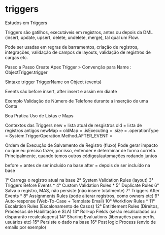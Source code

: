 # triggers
Estudos em Triggers

Triggers são gatilhos, executáveis em registros, antes ou depois da DML (insert, update, upsert, delete, undelete, merge), tal qual um Flow.

Pode ser usadas em regras de barramentos, criação de registros, integrações, validação de campos de layouts, validação de registros de cargas etc.

Passo a Passo
Create Apex Trigger > Convenção para Name : ObjectTrigger.trigger 

Sintaxe
trigger TriggerName on Object (events)

Events são before insert, after insert e assim em diante

Exemplo
Validação de Número de Telefone durante a inserção de uma Conta

Boa Prática
Uso de Listas e Maps 

Contextos das Triggers
new = lista atual de resgistros
old = lista de registros antigos 
newMap = 
oldMap = 
.isExecuting = 
.size = 
.operationType = 
System.TriggerOperation.Method.AFTER_EVENT = 

Ordem de Execução de Salvamento de Registro (fluxo)
Pode gerar impacto no que eu preciso fazer, por isso, entender e determinar de forma correta. Principalmente, quando temos outros códigos/automações rodando juntos

before = antes de ser incluído na base
after = depois de ser incluído na base

1° Carrega o registro atual na base 
2° System Validation Rules (layout)
3° Triggers Before Events *
4° Custom Validation Rules *
5° Duplicate Rules 
6° Salva o registro, MAS, não persiste (não insere totalmente)
7° Triggers After Events *
8° Assignments Rules (pode alterar registros, como owners etc)
9° Auto-response (Web-To-Case + Template Email)
10° Workflow Rules *
11° Escalation Rules (Escalonamento de Casos)
12° Entiltlement Rules (Direitos, Processos de Habilitação e SLA)
13° Roll-up Fields (serão recalculados ou dispararão recalculagens)
14° Sharing Evaluations (liberações para perfis, usuários etc)
15° Persiste o dado na base
16° Post logic Process (envio de emails por exemplo)

